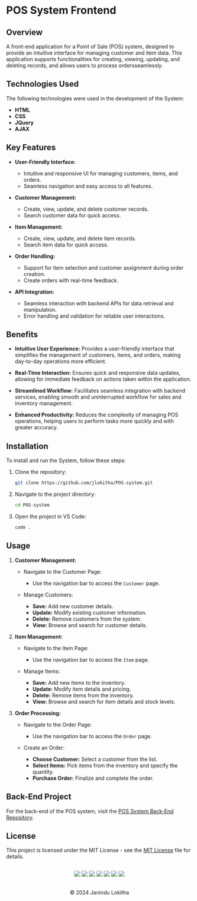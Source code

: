 # POS System Frontend

## Overview
A front-end application for a Point of Sale (POS) system, designed to provide an intuitive interface for managing customer and item data. This application supports functionalities for creating, viewing, updating, and deleting records, and allows users to process ordersseamlessly.

## Technologies Used
The following technologies were used in the development of the System:

- **HTML**
- **CSS**
- **JQuery**
- **AJAX**

## Key Features
- **User-Friendly Interface:**
   - Intuitive and responsive UI for managing customers, items, and orders.
   - Seamless navigation and easy access to all features.

- **Customer Management:**
  - Create, view, update, and delete customer records.
  - Search customer data for quick access.

- **Item Management:**
  - Create, view, update, and delete item records.
  - Search item data for quick access.

- **Order Handling:**
  - Support for item selection and customer assignment during order creation.
  - Create orders with real-time feedback.

- **API Integration:**
  - Seamless interaction with backend APIs for data retrieval and manipulation.
  - Error handling and validation for reliable user interactions.
 
## Benefits
- **Intuitive User Experience:** Provides a user-friendly interface that simplifies the management of customers, items, and orders, making day-to-day operations more efficient.
  
- **Real-Time Interaction:** Ensures quick and responsive data updates, allowing for immediate feedback on actions taken within the application.
  
- **Streamlined Workflow:** Facilitates seamless integration with backend services, enabling smooth and uninterrupted workflow for sales and inventory management.
  
- **Enhanced Productivity:** Reduces the complexity of managing POS operations, helping users to perform tasks more quickly and with greater accuracy.

## Installation
To install and run the System, follow these steps:

1. Clone the repository:
   
   ```bash
   git clone https://github.com/jlokitha/POS-system.git

2. Navigate to the project directory:
   
   ```bash
   cd POS-system
   
3. Open the project in VS Code:
   
   ```bash
   code .
## Usage
1. **Customer Management:**
   - Navigate to the Customer Page:
     - Use the navigation bar to access the `Customer` page.

   - Manage Customers:
     - **Save:** Add new customer details.
     - **Update:** Modify existing customer information.
     - **Delete:** Remove customers from the system.
     - **View:** Browse and search for customer details.
    
2. **Item Management:**
   - Navigate to the Item Page:
     - Use the navigation bar to access the `Item` page.

   - Manage Items:
     - **Save:** Add new items to the inventory.
     - **Update:** Modify item details and pricing.
     - **Delete:** Remove items from the inventory.
     - **View:** Browse and search for item details and stock levels.
  
3. **Order Processing:**
   - Navigate to the Order Page:
     - Use the navigation bar to access the `Order` page.

   - Create an Order:
     - **Choose Customer:** Select a customer from the list.
     - **Select Items:** Pick items from the inventory and specify the quantity.
     - **Purchase Order:** Finalize and complete the order.

## Back-End Project
For the back-end of the POS system, visit the [POS System Back-End Repository](https://github.com/jlokitha/POS-System-Backend.git).

## License
This project is licensed under the MIT License - see the [MIT License](LICENSE) file for details.

##
<div align="center">
<a href="https://github.com/jlokitha" target="_blank"><img src = "https://img.shields.io/badge/GitHub-000000?style=for-the-badge&logo=github&logoColor=white"></a>
<a href="https://git-scm.com/" target="_blank"><img src = "https://img.shields.io/badge/Git-000000?style=for-the-badge&logo=git&logoColor=white"></a>
<a href="https://html.com/html5/" target="_blank"><img src = "https://img.shields.io/badge/HTML5-000000?style=for-the-badge&logo=HTML5&logoColor=white"></a>
<a href="https://css3.com/" target="_blank"><img src = "https://img.shields.io/badge/CSS3-000000?style=for-the-badge&logo=CSS3&logoColor=white"></a>
<a href="https://nodejs.org/en/download/package-manager/current" target="_blank"><img src = "https://img.shields.io/badge/JavaScript-000000?style=for-the-badge&logo=javascript&logoColor=white"></a>
<a href="https://jquery.com/download/" target="_blank"><img src = "https://img.shields.io/badge/JQuery-000000?style=for-the-badge&logo=jquery&logoColor=white"></a>
<a href="https://code.visualstudio.com/download" target="_blank"><img src = "https://img.shields.io/badge/vs code-000000?style=for-the-badge&logo=code&logoColor=white"></a>
</div> <br>
<p align="center">
  &copy; 2024 Janindu Lokitha
</p>
